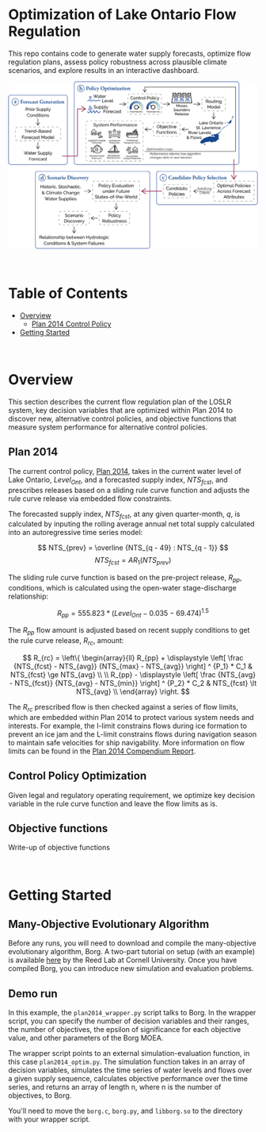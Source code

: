 # Optimization of Lake Ontario Flow Regulation

This repo contains code to generate water supply forecasts, optimize flow regulation plans, assess policy robustness across plausible climate scenarios, and explore results in an interactive dashboard.

![workflow](resources/workflow.png)

<br>

# Table of Contents

- [Overview](#overview)
    - [Plan 2014 Control Policy](#plan-2014-control-policy)
- [Getting Started](#getting-started) 

<br>

# Overview

<!-- <details>
<summary><h2>Overview</h2></summary>
</details> -->

This section describes the current flow regulation plan of the LOSLR system, key decision variables that are optimized within Plan 2014 to discover new, alternative control policies, and objective functions that measure system performance for alternative control policies.

## Plan 2014

The current control policy, [Plan 2014](resources/Plan_2014_Report.pdf), takes in the current water level of Lake Ontario, $Level_{Ont}$, and a forecasted supply index, $NTS_{fcst}$, and prescribes releases based on a sliding rule curve function and adjusts the rule curve release via embedded flow constraints. 

The forecasted supply index, $NTS_{fcst}$, at any given quarter-month, $q$, is calculated by inputing the rolling average annual net total supply calculated into an autoregressive time series model:

$$ NTS_{prev} = \overline {NTS_{q - 49} : NTS_{q - 1}} $$
$$ NTS_{fcst} = AR_{1}(NTS_{prev}) $$

The sliding rule curve function is based on the pre-project release, $R_{pp}$, conditions, which is calculated using the open-water stage-discharge relationship:

$$ 
R_{pp} = 555.823 * (Level_{Ont} - 0.035 - 69.474)^{1.5} 
$$

The $R_{pp}$ flow amount is adjusted based on recent supply conditions to get the rule curve release, $R_{rc}$, amount:

$$ 
R_{rc} =  \left\{
\begin{array}{ll}
R_{pp} + \displaystyle \left[ \frac {NTS_{fcst} - NTS_{avg}} {NTS_{max} - NTS_{avg}} \right] ^ {P_1} * C_1 & NTS_{fcst} \ge NTS_{avg} \\
\\
R_{pp} - \displaystyle \left[ \frac {NTS_{avg} - NTS_{fcst}} {NTS_{avg} - NTS_{min}} \right] ^ {P_2} * C_2 & NTS_{fcst} \lt NTS_{avg} \\
\end{array} 
\right. 
$$

The $R_{rc}$ prescribed flow is then checked against a series of flow limits, which are embedded within Plan 2014 to protect various system needs and interests. For example, the I-limit constrains flows during ice formation to prevent an ice jam and the L-limit constrains flows during navigation season to maintain safe velocities for ship navigability. More information on flow limits can be found in the [Plan 2014 Compendium Report](resources/Plan2014_CompendiumReport.pdf).

## Control Policy Optimization
Given legal and regulatory operating requirement, we optimize key decision variable in the rule curve function and leave the flow limits as is. 

## Objective functions
Write-up of objective functions

<br>

# Getting Started

## Many-Objective Evolutionary Algorithm

Before any runs, you will need to download and compile the many-objective evolutionary algorithm, Borg. A two-part tutorial on setup (with an example) is available [here](https://waterprogramming.wordpress.com/2015/06/25/basic-borg-moea-use-for-the-truly-newbies-part-12/) by the Reed Lab at Cornell University. Once you have compiled Borg, you can introduce new simulation and evaluation problems.

## Demo run
In this example, the `plan2014_wrapper.py` script talks to Borg. In the wrapper script, you can specify the number of decision variables and their ranges, the number of objectives, the epsilon of significance for each objective value, and other parameters of the Borg MOEA.

The wrapper script points to an external simulation-evaluation function, in this case `plan2014_optim.py`. The simulation function takes in an array of decision variables, simulates the time series of water levels and flows over a given supply sequence, calculates objective performance over the time series, and returns an array of length n, where n is the number of objectives, to Borg.

You'll need to move the `borg.c`, `borg.py`, and `libborg.so` to the directory with your wrapper script.



